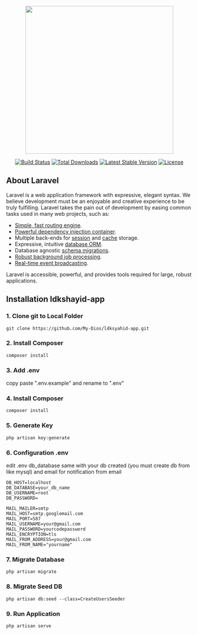 <p align="center"><a href="https://laravel.com" target="_blank"><img src="https://raw.githubusercontent.com/laravel/art/master/logo-lockup/5%20SVG/2%20CMYK/1%20Full%20Color/laravel-logolockup-cmyk-red.svg" width="400"></a></p>

<p align="center">
<a href="https://travis-ci.org/laravel/framework"><img src="https://travis-ci.org/laravel/framework.svg" alt="Build Status"></a>
<a href="https://packagist.org/packages/laravel/framework"><img src="https://img.shields.io/packagist/dt/laravel/framework" alt="Total Downloads"></a>
<a href="https://packagist.org/packages/laravel/framework"><img src="https://img.shields.io/packagist/v/laravel/framework" alt="Latest Stable Version"></a>
<a href="https://packagist.org/packages/laravel/framework"><img src="https://img.shields.io/packagist/l/laravel/framework" alt="License"></a>
</p>

## About Laravel

Laravel is a web application framework with expressive, elegant syntax. We believe development must be an enjoyable and creative experience to be truly fulfilling. Laravel takes the pain out of development by easing common tasks used in many web projects, such as:

- [Simple, fast routing engine](https://laravel.com/docs/routing).
- [Powerful dependency injection container](https://laravel.com/docs/container).
- Multiple back-ends for [session](https://laravel.com/docs/session) and [cache](https://laravel.com/docs/cache) storage.
- Expressive, intuitive [database ORM](https://laravel.com/docs/eloquent).
- Database agnostic [schema migrations](https://laravel.com/docs/migrations).
- [Robust background job processing](https://laravel.com/docs/queues).
- [Real-time event broadcasting](https://laravel.com/docs/broadcasting).

Laravel is accessible, powerful, and provides tools required for large, robust applications.

## Installation ldkshayid-app

### 1. Clone git to Local Folder
```
git clone https://github.com/My-Dios/ldksyahid-app.git
```

### 2. Install Composer
```
composer install
```

### 3. Add .env
copy paste ".env.example" and rename to ".env"

### 4. Install Composer
```
composer install
```

### 5. Generate Key
```
php artisan key:generate
```

### 6. Configuration .env
edit .env db_database same with your db created (you must create db from like mysql) and email for notification from email
```
DB_HOST=localhost
DB_DATABASE=your_db_name
DB_USERNAME=root
DB_PASSWORD=

MAIL_MAILER=smtp
MAIL_HOST=smtp.googlemail.com
MAIL_PORT=587
MAIL_USERNAME=your@gmail.com
MAIL_PASSWORD=yourcodepassword
MAIL_ENCRYPTION=tls
MAIL_FROM_ADDRESS=your@gmail.com
MAIL_FROM_NAME="yourname"
```

### 7. Migrate Database
```
php artisan migrate
```

### 8. Migrate Seed DB
```
php artisan db:seed --class=CreateUsersSeeder
```

### 9. Run Application
```
php artisan serve
```



